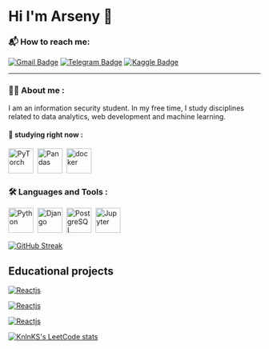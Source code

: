 # Hi I'm Arseny 👋
### :mailbox_with_mail: How to reach me:
[![Gmail Badge](https://img.shields.io/badge/-arseny20022002-c14438?style=flat&logo=Gmail&logoColor=white&link=mailto:arseny20022002@gmail.com
)](mailto:arseny20022002@gmail.com)
[![Telegram Badge](https://img.shields.io/badge/-arsarssssssss-2CA5E0?style=flat&logo=Telegram&logoColor=white&link=https://t.me/arsarssssssss)](https://t.me/arsarssssssss)
[![Kaggle Badge](https://img.shields.io/badge/-KAGGLE-20BEFF?style=flat&logo=Kaggle&logoColor=white&link=https://www.kaggle.com/arsenysenyasmart)](https://www.kaggle.com/arsenysenyasmart)
___
### :man_technologist: About me : 
I am an information security student. In my free time, I study disciplines related to data analytics, web development and machine learning.
#### :seedling: studying right now : 
<div>
    <img src="https://github.com/devicons/devicon/blob/master/icons/pytorch/pytorch-original-wordmark.svg.svg" title="PyTorch" alt="PyTorch" width="50" height="50"/>&nbsp;
    <img src="https://github.com/devicons/devicon/blob/master/icons/pandas/pandas-original-wordmark.svg.svg" title="Pandas" alt="Pandas" width="50" height="50"/>&nbsp;
    <img src="https://github.com/devicons/devicon/blob/master/icons/docker/docker-original-wordmark.svg.svg" title="docker" alt="docker" width="50" height="50"/>&nbsp;
</div>

### :hammer_and_wrench: Languages and Tools :
<div>
    <img src="https://github.com/devicons/devicon/blob/master/icons/python/python_plain-wordmark.svg" title="Python" alt="Python" width="50" height="50"/>&nbsp;
    <img src="https://github.com/devicons/devicon/blob/master/icons/django/django-plain-wordmark.svg.svg" title="Django" alt="Django" width="50" height="50"/>&nbsp;
    <img src="https://github.com/devicons/devicon/blob/master/icons/postgresql/postgresql-original-wordmark.svg.svg" title="PostgreSQL" alt="PostgreSQL" width="50" height="50"/>&nbsp;
    <img src="https://github.com/devicons/devicon/blob/master/icons/jupyter/jupyter-original-wordmark.svg.svg" title="Jupyter" alt="Jupyter" width="50" height="50"/>&nbsp;
</div>

[![GitHub Streak](https://github-readme-streak-stats.herokuapp.com/?user=arseny200202002&theme=highcontrast)](https://git.io/streak-stats)

## Educational projects

[![Reactjs](https://github-readme-stats.vercel.app/api/pin/?username=arseny200202002&repo=django_learning_project&show_owner=true&theme=dark)](https://github.com/arseny200202002/django_learning_project)

[![Reactjs](https://github-readme-stats.vercel.app/api/pin/?username=arseny200202002&repo=topdeck_parser&show_owner=true&theme=dark)](https://github.com/arseny200202002/topdeck_parser)

[![Reactjs](https://github-readme-stats.vercel.app/api/pin/?username=arseny200202002&repo=tcp_messenger&show_owner=true&theme=dark)](https://github.com/arseny200202002/tcp_messenger)
 
[![KnlnKS's LeetCode stats](https://leetcode-stats-six.vercel.app/api?username=arseny20022002&theme=dark)](https://github.com/arseny20022002/leetcode-stats)
